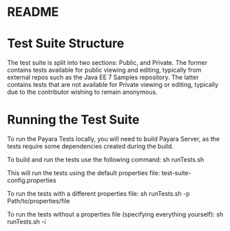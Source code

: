 # README #

# Test Suite Structure
The test suite is split into two sections: Public, and Private.
The former contains tests available for public viewing and editing, typically from external repos such as the Java EE 7 Samples repository.
The latter contains tests that are not available for Private viewing or editing, typically due to the contributor wishing to remain anonymous.

# Running the Test Suite
To run the Payara Tests locally, you will need to build Payara Server, as the tests require some dependencies created during the build.  

To build and run the tests use the following command:
    sh runTests.sh

This will run the tests using the default properties file: test-suite-config.properties

To run the tests with a different properties file:
    sh runTests.sh -p Path/to/properties/file

To run the tests without a properties file (specifying everything yourself):
    sh runTests.sh -i
